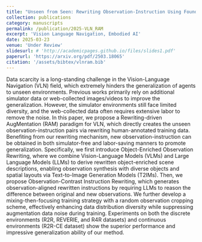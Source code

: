 ```yaml
---
title: "Unseen from Seen: Rewriting Observation-Instruction Using Foundation Models for Augmenting Vision-Language Navigation"
collection: publications
category: manuscripts
permalink: /publication/2025-VLN_RAM
excerpt: 'Vision Language Navigation, Embodied AI'
date: 2025-03-23
venue: 'Under Review'
slidesurl: # 'http://academicpages.github.io/files/slides1.pdf'
paperurl: 'https://arxiv.org/pdf/2503.18065'
citation: '/assets/bibtex/vlnram.bib'
---
```


Data scarcity is a long-standing challenge in the Vision-Language Navigation (VLN) field, which extremely hinders the generalization of agents to unseen environments. Previous works primarily rely on additional simulator data or web-collected images/videos to improve the generalization. However, the simulator environments still face limited diversity, and the web-collected data often requires extensive labor to remove the noise. In this paper, we propose a Rewriting-driven AugMentation (RAM) paradigm for VLN, which directly creates the unseen observation-instruction pairs via rewriting human-annotated training data. Benefiting from our rewriting mechanism, new observation-instruction can be obtained in both simulator-free and labor-saving manners to promote generalization. Specifically, we first introduce Object-Enriched Observation Rewriting, where we combine Vision-Language Models (VLMs) and Large Language Models (LLMs) to derive rewritten object-enriched scene descriptions, enabling observation synthesis with diverse objects and spatial layouts via Text-to-Image Generation Models (T2IMs). Then, we propose Observation-Contrast Instruction Rewriting, which generates observation-aligned rewritten instructions by requiring LLMs to reason the difference between original and new observations. We further develop a mixing-then-focusing training strategy with a random observation cropping scheme, effectively enhancing data distribution diversity while suppressing augmentation data noise during training. Experiments on both the discrete environments (R2R, REVERIE, and R4R datasets) and continuous environments (R2R-CE dataset) show the superior performance and impressive generalization ability of our method.